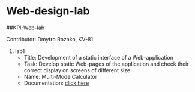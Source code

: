 # Web-design-lab
##KPI-Web-lab

Contributor: Dmytro Rozhko, KV-81
1. lab1 
   - Title: Development of a static interface of a Web-application
   - Task: Develop static Web-pages of the application and check their 
	   correct display on screens of different size
   - Name: Multi-Mode Calculator
   - Documentation: [click here](https://docs.google.com/document/d/1MLKzcV3HJU0tP7bReMBPFKufPEqN682x66Z918x6JqU/edit?usp=sharing)